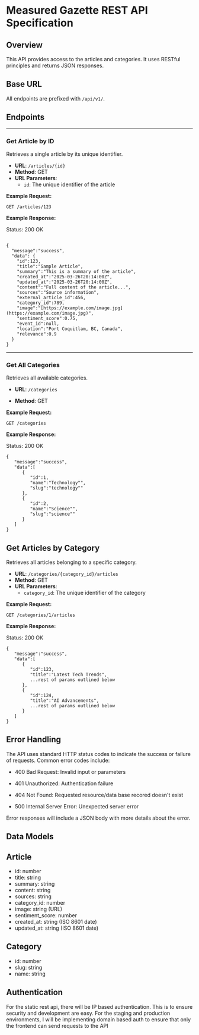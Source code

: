 
# Measured Gazette REST API Specification

## Overview

This API provides access to the articles and categories. It uses RESTful principles and returns JSON responses.

## Base URL

All endpoints are prefixed with  `/api/v1/`.

## Endpoints
---------------------
### Get Article by ID

Retrieves a single article by its unique identifier.

-   **URL**:  `/articles/{id}`
-   **Method**: GET
-   **URL Parameters**:
    -   `id`: The unique identifier of the article

**Example Request:**

```
GET /articles/123
```

**Example Response:**

Status: 200 OK
```

{
  "message":"success",
  "data": {
    "id":123,
    "title":"Sample Article",
    "summary":"This is a summary of the article",
    "created_at":"2025-03-26T20:14:00Z",
    "updated_at":"2025-03-26T20:14:00Z",
    "content":"Full content of the article...",
    "sources":"Source information",
    "external_article_id":456,
    "category_id":789,
    "image":"[https://example.com/image.jpg](https://example.com/image.jpg)",
    "sentiment_score":0.75,
    "event_id":null,
    "location":"Port Coquitlam, BC, Canada",
    "relevance":0.9
  }
}
```
---------------------
### Get All Categories

Retrieves all available categories.

-   **URL**:  `/categories`
    
-   **Method**: GET
    

**Example Request:**

```
GET /categories
```

**Example Response:**

Status: 200 OK
```
{
   "message":"success",
   "data":[
      {
         "id":1,
         "name":"Technology"",
         "slug":"technology""
      },
      {
         "id":2,
         "name":"Science"",
         "slug":"science""
      }
   ]
}
```

## Get Articles by Category

Retrieves all articles belonging to a specific category.

-   **URL**:  `/categories/{category_id}/articles`
-   **Method**: GET
-   **URL Parameters**:
    -   `category_id`: The unique identifier of the category
        

**Example Request:**
```
GET /categories/1/articles
```
**Example Response:**

Status: 200 OK
```
{
   "message":"success",
   "data":[
      {
         "id":123,
         "title":"Latest Tech Trends",
         ...rest of params outlined below
      },
      {
         "id":124,
         "title":"AI Advancements",
         ...rest of params outlined below
      }
   ]
}
```
## Error Handling

The API uses standard HTTP status codes to indicate the success or failure of requests. Common error codes include:

-   400 Bad Request: Invalid input or parameters
    
-   401 Unauthorized: Authentication failure
    
-   404 Not Found: Requested resource/data base recored doesn't exist
    
-   500 Internal Server Error: Unexpected server error
    
Error responses will include a JSON body with more details about the error.

## Data Models

## Article

-   id: number
-   title: string
-   summary: string
-   content: string
-   sources: string
-   category_id: number
-   image: string (URL)
-   sentiment_score: number
-   created_at: string (ISO 8601 date)
-   updated_at: string (ISO 8601 date)
    

## Category

-   id: number
-   slug: string
-   name: string
    

## Authentication

For the static rest api, there will be IP based authentication. This is to ensure security and development are easy. 
For the staging and production environments, I will be implementing domain based auth to ensure that only the frontend can send requests to the API


